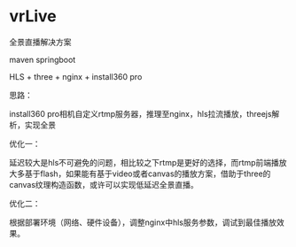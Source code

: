 # vrLive
全景直播解决方案

maven springboot

HLS + three + nginx + install360 pro

思路：

install360 pro相机自定义rtmp服务器，推理至nginx，hls拉流播放，threejs解析，实现全景

优化一：

延迟较大是hls不可避免的问题，相比较之下rtmp是更好的选择，而rtmp前端播放大多基于flash，如果能有基于video或者canvas的播放方案，借助于three的canvas纹理构造函数，或许可以实现低延迟全景直播。

优化二：

根据部署环境（网络、硬件设备），调整nginx中hls服务参数，调试到最佳播放效果。

